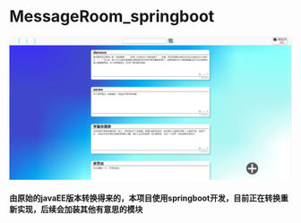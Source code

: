 # MessageRoom_springboot

![IndexImage](https://raw.githubusercontent.com/jASSSSSSON/MessageRoom_springboot/master/image/index.png)
#### 由原始的javaEE版本转换得来的，本项目使用springboot开发，目前正在转换重新实现，后续会加装其他有意思的模块
